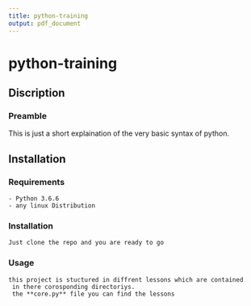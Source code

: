 ```yaml
---
title: python-training
output: pdf_document
---
```


# python-training

## Discription

### Preamble

  This is just a short explaination of the very basic syntax of python.

## Installation

### Requirements

    - Python 3.6.6
    - any linux Distribution

### Installation

    Just clone the repo and you are ready to go

### Usage

    this project is stuctured in diffrent lessons which are contained
     in there corosponding directoriys.
     the **core.py** file you can find the lessons